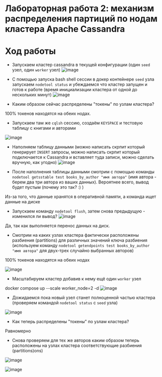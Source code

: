# Лабораторная работа 2: механизм распределения партиций по нодам кластера Apache Cassandra

# Ход работы

* Запускаем кластер cassandra в текущей конфигурации (один `seed` узел, один `worker` узел)
![image](https://user-images.githubusercontent.com/93330045/203517513-28daa242-e680-4fee-864a-ab0af5df02aa.png)

* С помощью запуска bash shell сессии в докер контейнере `seed` узла запускаем `nodetool status` и
  убеждаемся что кластер запущен и готов к работе (время инициализации кластера от одной до
  нескольких минут)
  ![image](https://user-images.githubusercontent.com/93330045/203516637-6b1c7e41-0659-48ef-8909-a26133f3152a.png)

* Каким образом сейчас распределены "токены" по узлам кластера?

100% токенов находятся на обеих нодах.

* Запускаем там же `cqlsh` сессию, создаём `KEYSPACE` и тестовую таблицу с книгами и авторами

![image](https://user-images.githubusercontent.com/93330045/203542925-ebc474ca-c60c-4495-9a7f-9499b8ce8400.png)

* Наполняем таблицу данными (можно написать скрпит который генерирует `INSERT` запросы, можно
  написать скрпит который подключается к Cassandra и вставляет туда записи, можно сделать вручную,
  как угодно)
  ![image](https://user-images.githubusercontent.com/93330045/203555155-71c44afa-3b53-4123-8a55-0deca2e4a841.png)

 
* После наполнения таблицы данными смотрим с помощью команды `nodetool getsstable test
  books_by_author "имя автора"` (имя автора - берем два три автора из ваших данных). Вероятнее
  всего, вывод будет пустым (почему это так? :) )

 Из-за того, что данные хранятся в оперативной памяти, а команда ищет данные на диске
 
* Запускаем команду `nodetool flush`, затем снова предыдущую - изменился ли вывод?
 ![image](https://user-images.githubusercontent.com/93330045/203555513-31458749-4bbe-4454-9bb3-fe0467499d9b.png)
 
Да, так как выполняется перенос данных на диск. 

* Смотрим на каких узлах кластера фактически расположены разбиения (partitions) для различных
  значений ключа разбиения (используем команду `nodetool getendpoints test books_by_author "имя
  автора"` для двух-трех случайно выбранных авторов)
  
100% токенов находятся на обеих нодах

![image](https://user-images.githubusercontent.com/93330045/203559903-e4fbf532-0578-40f3-a684-3a1c019ffafc.png)

* Масштабируем кластер добавив к нему ещё один `worker` узел

docker compose up --scale worker_node=2 -d
![image](https://user-images.githubusercontent.com/93330045/203560511-9bbb8a0f-9cdc-4389-82ff-02975fb70951.png)

* Дожидаемся пока новый узел станет полноценной частью кластера (проверяем командой `nodetool
  status` с `seed` узла)
  
![image](https://user-images.githubusercontent.com/93330045/203562058-e565488c-1645-48f5-9a9f-744981e84a15.png)

  * Как теперь распределены "токены" по узлам кластера?
  
Равномерно

* Снова проверяем для тех же авторов каким образом теперь расположены на узлах кластера
  соответствующие разбиения (partitions)ons)
  
![image](https://user-images.githubusercontent.com/93330045/203563745-e88e23be-b77d-4096-88f0-c6218cc21982.png)

![image](https://user-images.githubusercontent.com/93330045/203564268-503fa84a-f2b0-42c0-8bb8-53aac92ce4b0.png)
